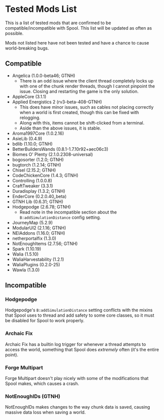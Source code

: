 # Tested Mods List

This is a list of tested mods that are confirmed to be compatible/incompatible with Spool.
This list will be updated as often as possible.

Mods not listed here have not been tested and have a chance to cause world-breaking bugs.

## Compatible

- Angelica (1.0.0-beta46; GTNH)
  - There is an odd issue where the client thread completely locks up with one of the chunk render threads, though I cannot pinpoint the issue. Closing and restarting the game is the only solution.
- AppleCore (3.1.1)
- Applied Energistics 2 (rv3-beta-408-GTNH)
  - This does have minor issues, such as cables not placing correctly when a world is first created, though this can be fixed with relogging.
  - Along with this, items cannot be shift-clicked from a terminal.
  - Aside than the above issues, it is stable.
- Aroma1997Core (1.0.2.16)
- AsieLib (0.4.9)
- bdlib (1.10.0; GTNH)
- BetterBuildersWands (0.8.1-1.7.10r92+aec06c3)
- Biomes O' Plenty (2.1.0.2308-universal)
- bogosorter (1.2.0; GTNH)
- bugtorch (1.2.14; GTNH)
- Chisel (2.15.2; GTNH)
- CodeChickenCore (1.4.3; GTNH)
- Controlling (1.0.0.8)
- CraftTweaker (3.3.1)
- Duradisplay (1.3.2; GTNH)
- EnderCore (0.2.0.40_beta)
- GTNH Lib (0.6.31; GTNH)
- Hodgepodge (2.6.78; GTNH)
  - Read note in the incompatible section about the `B:addSimulationDistance` config setting.
- JourneyMap (5.2.9)
- ModularUI2 (2.1.16; GTNH)
- NEIAddons (1.16.0; GTNH)
- netherportalfix (1.3.0)
- NotEnoughItems (2.7.56; GTNH)
- Spark (1.10.19)
- Walia (1.5.10)
- WaliaHarvestability (1.2.1)
- WaliaPlugins (0.2.0-25)
- Wawla (1.3.0)


## Incompatible
### Hodgepodge
Hodgepodge's `B:addSimulationDistance` setting conflicts with the mixins that Spool uses to thread and add safety to some core classes, so it must be disabled for Spool to work properly.
### Archaic Fix
Archaic Fix has a builtin log trigger for whenever a thread attempts to access the world, something that Spool does *extremely* often (it's the entire point).
### Forge Multipart
Forge Multipart doesn't play nicely with some of the modifications that Spool makes, which causes a crash.
### NotEnoughIDs (GTNH)
NotEnoughIDs makes changes to the way chunk data is saved, causing massive data loss when saving a world.
